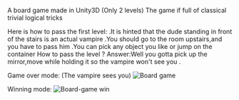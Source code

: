 A board game made in Unity3D (Only 2 levels)
The game if full of classical  trivial logical tricks

Here is how to pass the first level:
  .It is hinted that the dude standing in front of the stairs is an actual vampire
   .You should go to the room upstairs,and you have to pass him 
   .You can pick any object you like or jump on the container
   How to pass the level ?
   Answer:Well you gotta pick up the mirror,move while holding it so the vampire won't see you . 
   
   Game over mode:
   (The vampire sees you)
![Board game](https://user-images.githubusercontent.com/31036403/83958023-5dfd3b80-a86d-11ea-8122-8abd8f3c9b79.gif)


  Winning mode:
  ![Board-game win](https://user-images.githubusercontent.com/31036403/83958059-baf8f180-a86d-11ea-9cd1-e6095aac2cb1.gif)

